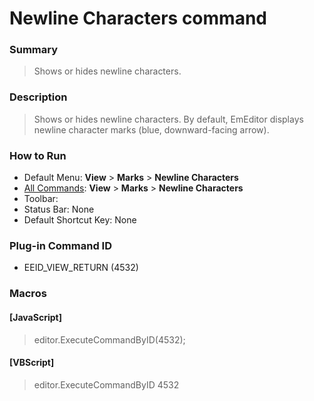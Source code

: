 # Newline Characters command

### Summary

> Shows or hides newline characters.

### Description

> Shows or hides newline characters. By default, EmEditor displays newline character marks (blue, downward-facing arrow).

### How to Run

- Default Menu: **View** \> **Marks** \> **Newline Characters**
- [All Commands](../tools/all_commands): **View** \> **Marks** \> **Newline Characters**
- Toolbar:
- Status Bar: None
- Default Shortcut Key: None

### Plug-in Command ID

- EEID\_VIEW\_RETURN (4532)

### Macros

#### \[JavaScript\]

> editor.ExecuteCommandByID(4532);

#### \[VBScript\]

> editor.ExecuteCommandByID 4532

